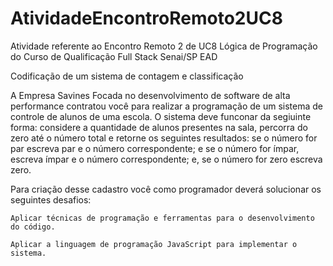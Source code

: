 # AtividadeEncontroRemoto2UC8

Atividade referente ao Encontro Remoto 2 de UC8 Lógica de Programação do Curso de Qualificação Full Stack Senai/SP EAD

Codificação de um sistema de contagem e classificação

A Empresa Savines Focada no desenvolvimento de software de alta performance contratou você para realizar a programação de um sistema de controle de alunos de uma escola.
O sistema deve funconar da segiuinte forma:
    considere a quantidade de alunos presentes na sala, percorra do zero até o número total
    e retorne os seguintes resultados: se o número for par escreva par e o número correspondente; e  se o número for ímpar, escreva ímpar e o número correspondente;
    e, se o número for zero escreva zero.

Para criação desse cadastro você como programador deverá solucionar os seguintes desafios:

    Aplicar técnicas de programação e ferramentas para o desenvolvimento do código.
    
    Aplicar a linguagem de programação JavaScript para implementar o sistema.

 
